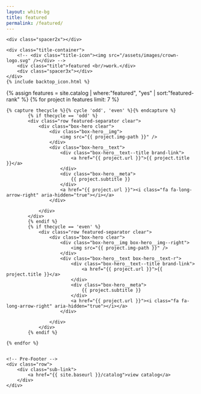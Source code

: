```yaml
---
layout: white-bg
title: featured
permalink: /featured/
---
```



<div class="crwns-wrapper clear">
	
	<div class="spacer2x"></div>
	
	<div class="title-container">
		<!-- <div class="title-icon"><img src="/assets/images/crown-logo.svg" /></div> -->
		<div class="title">featured <br/>work.</div>
		<div class="spacer3x"></div>
	</div>
	{% include backtop_icon.html %}



{% assign features = site.catalog | where:"featured", "yes" | sort:"featured-rank" %}
{% for project in features limit: 7 %}
	
	{% capture thecycle %}{% cycle 'odd', 'even' %}{% endcapture %}
			{% if thecycle == 'odd' %}
			<div class="row featured-separator clear">
				<div class="box-hero clear">
					<div class="box-hero__img">
						<img src="{{ project.img-path }}" />
					</div>
					<div class="box-hero__text">
						<div class="box-hero__text--title brand-link">
							<a href="{{ project.url }}">{{ project.title }}</a>
						</div>
						<div class="box-hero__meta">
							{{ project.subtitle }}
						</div>
						<a href="{{ project.url }}"><i class="fa fa-long-arrow-right" aria-hidden="true"></i></a>
					</div>
					
				</div>
			</div>
			{% endif %}
			{% if thecycle == 'even' %}
				<div class="row featured-separator clear">
					<div class="box-hero clear">
						<div class="box-hero__img box-hero__img--right">
							<img src="{{ project.img-path }}" />
						</div>
						<div class="box-hero__text box-hero__text-r">
							<div class="box-hero__text--title brand-link">
								<a href="{{ project.url }}">{{ project.title }}</a>
							</div>
							<div class="box-hero__meta">
								{{ project.subtitle }}
							</div>
							<a href="{{ project.url }}"><i class="fa fa-long-arrow-right" aria-hidden="true"></i></a>
						</div>
						
					</div>
				</div>
			{% endif %}

	{% endfor %}

	
	<!-- Pre-Footer -->
	<div class="row">
		<div class="sub-link">
      		<a href="{{ site.baseurl }}/catalog">view catalog</a>
    	</div>
	</div>
</div>